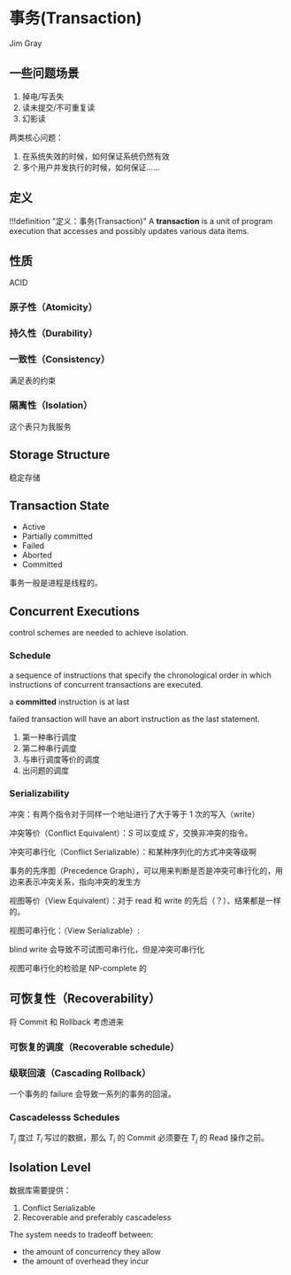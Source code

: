 # 事务(Transaction)

Jim Gray

## 一些问题场景

1. 掉电/写丢失
2. 读未提交/不可重复读
3. 幻影读

两类核心问题：

1. 在系统失效的时候，如何保证系统仍然有效
2. 多个用户并发执行的时候，如何保证......

## 定义

!!!definition "定义：事务(Transaction)"
    A **transaction** is a unit of program execution that accesses and possibly updates various data items.

## 性质

ACID

### 原子性（Atomicity）

### 持久性（Durability）

### 一致性（Consistency）

满足表的约束

### 隔离性（Isolation）

这个表只为我服务

## Storage Structure

稳定存储

## Transaction State

+ Active 
+ Partially committed
+ Failed
+ Aborted
+ Committed

事务一般是进程是线程的。

## Concurrent Executions

control schemes are needed to achieve isolation.

### Schedule

a sequence of instructions that specify the chronological order in which instructions of concurrent transactions are executed. 

a **committed** instruction is at last

failed transaction will have an abort instruction as the last statement.

1. 第一种串行调度
2. 第二种串行调度
3. 与串行调度等价的调度
4. 出问题的调度

### Serializability

冲突：有两个指令对于同样一个地址进行了大于等于 1 次的写入（write）

冲突等价（Conflict Equivalent）：$S$ 可以变成 $S'$，交换非冲突的指令。

冲突可串行化（Conflict Serializable）：和某种序列化的方式冲突等级啊

事务的先序图（Precedence Graph），可以用来判断是否是冲突可串行化的，用边来表示冲突关系，指向冲突的发生方


视图等价（View Equivalent）：对于 read 和 write 的先后（？）、结果都是一样的。

视图可串行化：（View Serializable）:

blind write 会导致不可试图可串行化，但是冲突可串行化

视图可串行化的检验是 NP-complete 的

## 可恢复性（Recoverability）

将 Commit 和 Rollback 考虑进来

### 可恢复的调度（Recoverable schedule）

### 级联回滚（Cascading Rollback）

一个事务的 failure 会导致一系列的事务的回滚。

### Cascadelesss Schedules

$T_j$ 度过 $T_i$ 写过的数据，那么 $T_i$ 的 Commit 必须要在 $T_j$ 的 Read 操作之前。

## Isolation Level

数据库需要提供：

1. Conflict Serializable
2. Recoverable and preferably cascadeless

The system needs to tradeoff between:

+ the amount of concurrency they allow
+ the amount of overhead they incur
 